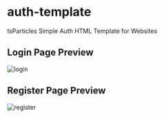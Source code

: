 # auth-template

tsParticles Simple Auth HTML Template for Websites

## Login Page Preview
![login](https://raw.githubusercontent.com/tsparticles/auth-template/master/__screenshots/login.png)

## Register Page Preview
![register](https://raw.githubusercontent.com/tsparticles/auth-template/master/__screenshots/register.png)